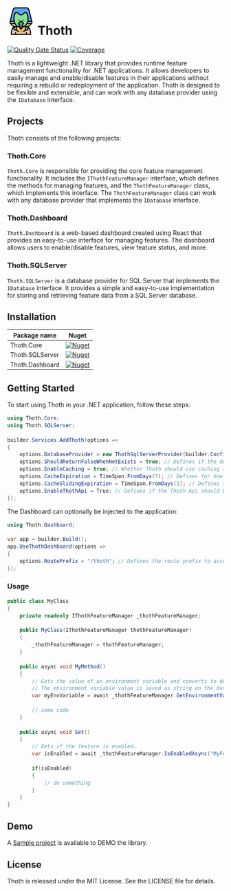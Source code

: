 # <img width="64" src="./docs/icon.png" alt="Thoth logo"> Thoth

[![Quality Gate Status](https://sonarcloud.io/api/project_badges/measure?project=hugolamounier_Thoth&metric=alert_status)](https://sonarcloud.io/summary/new_code?id=hugolamounier_Thoth)
[![Coverage](https://sonarcloud.io/api/project_badges/measure?project=hugolamounier_Thoth&metric=coverage)](https://sonarcloud.io/summary/new_code?id=hugolamounier_Thoth)

Thoth is a lightweight .NET library that provides runtime feature management functionality for .NET applications. It allows developers to easily manage and enable/disable features in their applications without requiring a rebuild or redeployment of the application. Thoth is designed to be flexible and extensible, and can work with any database provider using the `IDatabase` interface.

## Projects

Thoth consists of the following projects:

### Thoth.Core

`Thoth.Core` is responsible for providing the core feature management functionality. It includes the `IThothFeatureManager` interface, which defines the methods for managing features, and the `ThothFeatureManager` class, which implements this interface. The `ThothFeatureManager` class can work with any database provider that implements the `IDatabase` interface.

### Thoth.Dashboard

`Thoth.Dashboard` is a web-based dashboard created using React that provides an easy-to-use interface for managing features. The dashboard allows users to enable/disable features, view feature status, and more.

### Thoth.SQLServer

`Thoth.SQLServer` is a database provider for SQL Server that implements the `IDatabase` interface. It provides a simple and easy-to-use implementation for storing and retrieving feature data from a SQL Server database.

## Installation

| Package name        | Nuget                                                                                                         |
|---------------------|---------------------------------------------------------------------------------------------------------------|
| Thoth.Core          | [![Nuget](https://img.shields.io/nuget/v/Thoth.Core)](https://www.nuget.org/packages/Thoth.Core/)             |
| Thoth.SQLServer     | [![Nuget](https://img.shields.io/nuget/v/Thoth.SQLServer)](https://www.nuget.org/packages/Thoth.SQLServer/)   |
| Thoth.Dashboard     | [![Nuget](https://img.shields.io/nuget/v/Thoth.Dashboard)](https://www.nuget.org/packages/Thoth.Dashboard/)   |


## Getting Started
To start using Thoth in your .NET application, follow these steps:

```c#
using Thoth.Core;
using Thoth.SQLServer;

builder.Services.AddThoth(options =>
{
    options.DatabaseProvider = new ThothSqlServerProvider(builder.Configuration.GetConnectionString("SqlContext")) ; // Set database provider
    options.ShouldReturnFalseWhenNotExists = true; // Defines if the default value to a non-existent should be false or throw
    options.EnableCaching = true; // Whether Thoth should use caching strategies to improve performance. Optional.
    options.CacheExpiration = TimeSpan.FromDays(7); // Defines for how long feature flags are going to be cached in memory. Optional.
    options.CacheSlidingExpiration = TimeSpan.FromDays(1); // Defines for how long the feature flags will be cached without being accessed. Optional.
    options.EnableThothApi = True; // Defines if the Thoth Api should be exposed. This is required true when using Dashboard.
});
```

The Dashboard can optionally be injected to the application:
```c#
using Thoth.Dashboard;

var app = builder.Build();
app.UseThothDashboard(options =>
{
    options.RoutePrefix = "/thoth"; // Defines the route prefix to access the dashboard. Optional.
});
```

### Usage

```c#
public class MyClass
{
    private readonly IThothFeatureManager _thothFeatureManager;

    public MyClass(IThothFeatureManager thothFeatureManager)
    {
        _thothFeatureManager = thothFeatureManager;
    }
    
    public async void MyMethod()
    {
        // Gets the value of an environment variable and converts to de desired type.
        // The environment variable value is saved as string on the database.
        var myEnvVariable = await _thothFeatureManager.GetEnvironmentValueAsync<int>("MyFeatureName");
        
        // some code
    }
    
    public async void Set()
    {
        // Gets if the feature is enabled.
        var isEnabled = await _thothFeatureManager.IsEnabledAsync("MyFeatureFlagName");
        
        if(isEnabled)
        {
            // do something
        }
    }
}
```

## Demo
A [Sample project](https://github.com/hugolamounier/Thoth/tree/master/Thoth.Sample) is available to DEMO the library.

## License
Thoth is released under the MIT License. See the LICENSE file for details.
